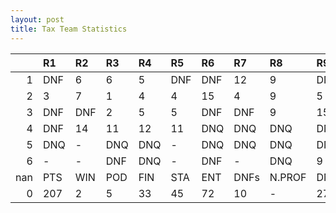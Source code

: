 ```yaml
---
layout: post 
title: Tax Team Statistics
--- 
```


|     | R1   | R2   | R3   | R4   | R5   | R6   | R7   | R8     | R9   | R10   | R11   | R12   | Points   | Pos   |
|----:|:-----|:-----|:-----|:-----|:-----|:-----|:-----|:-------|:-----|:------|:------|:------|:---------|:------|
|   1 | DNF  | 6    | 6    | 5    | DNF  | DNF  | 12   | 9      | DNF  | 7     | 13    | 2     | 56.0     | 0.0   |
|   2 | 3    | 7    | 1    | 4    | 4    | 15   | 4    | 9      | 5    | 6     | DNQ   | 14    | 94.0     | 8.0   |
|   3 | DNF  | DNF  | 2    | 5    | 5    | DNF  | DNF  | 9      | 15   | 1     | 15    | 10    | 55.0     | 4.0   |
|   4 | DNF  | 14   | 11   | 12   | 11   | DNQ  | DNQ  | DNQ    | DNQ  | DNF   | DNQ   | -     | 0.0      | 6.0   |
|   5 | DNQ  | -    | DNQ  | DNQ  | -    | DNQ  | DNQ  | DNQ    | DNQ  | DNQ   | DNQ   | -     | 0.0      | 15.0  |
|   6 | -    | -    | DNF  | DNQ  | -    | DNF  | -    | DNQ    | 9    | 16    | DNQ   | -     | 2.0      | 23.0  |
| nan | PTS  | WIN  | POD  | FIN  | STA  | ENT  | DNFs | N.PROF | DNQ  | %FIN  | PPR   | BST   | CHA      | RNK   |
|   0 | 207  | 2    | 5    | 33   | 45   | 72   | 10   | -      | 27   | 73.3  | 2.88  | 1     | 0.0      | 10    |